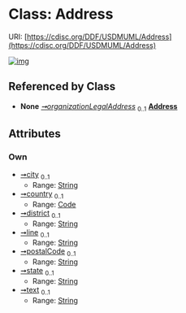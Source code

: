
# Class: Address




URI: [https://cdisc.org/DDF/USDMUML/Address](https://cdisc.org/DDF/USDMUML/Address)


[![img](https://yuml.me/diagram/nofunky;dir:TB/class/[Code],[Code]<country%200..1-++[Address&#124;city:string%20%3F;district:string%20%3F;line:string%20%3F;postalCode:string%20%3F;state:string%20%3F;text:string%20%3F],[Organization]++-%20organizationLegalAddress%200..1>[Address],[Organization])](https://yuml.me/diagram/nofunky;dir:TB/class/[Code],[Code]<country%200..1-++[Address&#124;city:string%20%3F;district:string%20%3F;line:string%20%3F;postalCode:string%20%3F;state:string%20%3F;text:string%20%3F],[Organization]++-%20organizationLegalAddress%200..1>[Address],[Organization])

## Referenced by Class

 *  **None** *[➞organizationLegalAddress](organization__organizationLegalAddress.md)*  <sub>0..1</sub>  **[Address](Address.md)**

## Attributes


### Own

 * [➞city](address__city.md)  <sub>0..1</sub>
     * Range: [String](types/String.md)
 * [➞country](address__country.md)  <sub>0..1</sub>
     * Range: [Code](Code.md)
 * [➞district](address__district.md)  <sub>0..1</sub>
     * Range: [String](types/String.md)
 * [➞line](address__line.md)  <sub>0..1</sub>
     * Range: [String](types/String.md)
 * [➞postalCode](address__postalCode.md)  <sub>0..1</sub>
     * Range: [String](types/String.md)
 * [➞state](address__state.md)  <sub>0..1</sub>
     * Range: [String](types/String.md)
 * [➞text](address__text.md)  <sub>0..1</sub>
     * Range: [String](types/String.md)
